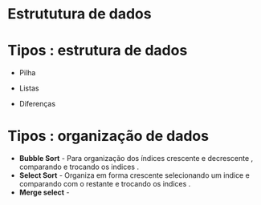 # Estrututura de dados 

# Tipos : estrutura de dados

* Pilha 

* Listas

* Diferenças 

# Tipos : organização de dados 

* **Bubble Sort** - Para organização dos índices crescente e decrescente , comparando e trocando os indices .
* **Select Sort** - Organiza em forma crescente selecionando um indice e comparando com o restante e trocando os indices .
* **Merge select**  - 


